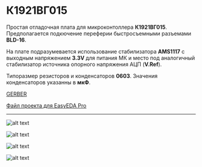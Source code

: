 # К1921ВГ015

Простая отладочная плата для микроконтоллера **К1921ВГ015**. 
Предполагается подкючение переферии быстросъемными разъемами **BLD-16**.  

На плате подразумевается использование стабилизатора **AMS1117** с выходным напряжением **3.3V** для питания МК и место под аналогичный стабилизатор источника опорного напряжения АЦП (**V.Ref**).

Типоразмер резисторов и конденсаторов **0603**. Значения конденсаторов указанны в **мкФ**.



[GERBER](https://github.com/HeartBIeed/KP1921VG015/blob/main/Src/Gerber.zip)

[Файл проекта для EasyEDA Pro](https://github.com/HeartBIeed/KP1921VG015/blob/main/Src/KP1921VG015.epro)

____________

![alt text](https://github.com/HeartBIeed/KP1921VG015/blob/main/Img/top2.png)

![alt text](https://github.com/HeartBIeed/KP1921VG015/blob/main/Img/top.png)

![alt text](https://github.com/HeartBIeed/KP1921VG015/blob/main/Img/bottom.png)

![alt text](https://github.com/HeartBIeed/KP1921VG015/blob/main/Img/editor.PNG)


